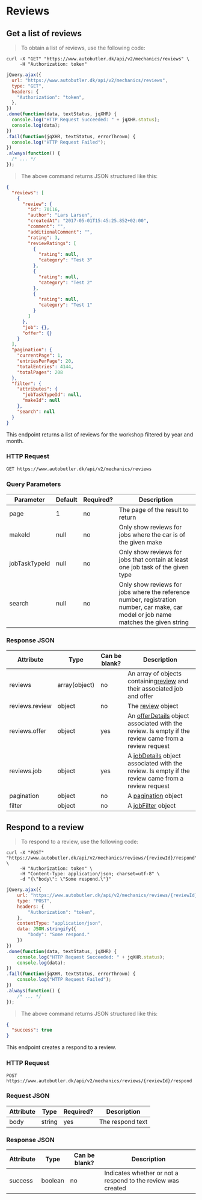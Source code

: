# Reviews

## Get a list of reviews

> To obtain a list of reviews, use the following code:

```shell
curl -X "GET" "https://www.autobutler.dk/api/v2/mechanics/reviews" \
     -H "Authorization: token"
```

```javascript
jQuery.ajax({
  url: "https://www.autobutler.dk/api/v2/mechanics/reviews",
  type: "GET",
  headers: {
    "Authorization": "token",
  },
})
.done(function(data, textStatus, jqXHR) {
  console.log("HTTP Request Succeeded: " + jqXHR.status);
  console.log(data);
})
.fail(function(jqXHR, textStatus, errorThrown) {
  console.log("HTTP Request Failed");
})
.always(function() {
  /* ... */
});
```

> The above command returns JSON structured like this:

```json
{
  "reviews": [
    {
      "review": {
        "id": 70116,
        "author": "Lars Larsen",
        "createdAt": "2017-05-01T15:45:25.852+02:00",
        "comment": "",
        "additionalComment": "",
        "rating": 3,
        "reviewRatings": [
          {
            "rating": null,
            "category": "Test 3"
          },
          {
            "rating": null,
            "category": "Test 2"
          },
          {
            "rating": null,
            "category": "Test 1"
          }
        ]
      },
      "job": {},
      "offer": {}
    }
  ],
  "pagination": {
    "currentPage": 1,
    "entriesPerPage": 20,
    "totalEntries": 4144,
    "totalPages": 208
  },
  "filter": {
    "attributes": {
      "jobTaskTypeId": null,
      "makeId": null
    },
    "search": null
  }
}
```

This endpoint returns a list of reviews for the workshop filtered by year and month.

### HTTP Request

`GET https://www.autobutler.dk/api/v2/mechanics/reviews`

### Query Parameters

Parameter     | Default | Required? | Description
------------- | ------- | --------- | -----------------------------------------------------------------------------------------------------------------------------------
page          | 1       | no        | The page of the result to return
makeId        | null    | no        | Only show reviews for jobs where the car is of the given make
jobTaskTypeId | null    | no        | Only show reviews for jobs that contain at least one job task of the given type
search        | null    | no        | Only show reviews for jobs where the reference number, registration number, car make, car model or job name matches the given string

### Response JSON

Attribute                             | Type          | Can be blank? | Description
------------------------------------- | -------       | ------------- | -----------------
reviews                               | array(object) | no            | An array of objects containing<a href="#review">review</a> and their associated job and offer
reviews.review                        | object        | no            | The <a href="#review">review</a> object
reviews.offer                         | object        | yes           | An <a href="#offerdetails">offerDetails</a> object associated with the review. Is empty if the review came from a review request
reviews.job                           | object        | yes           | A <a href="#jobdetails">jobDetails</a> object associated with the review. Is empty if the review came from a review request
pagination                            | object        | no            | A <a href="#pagination">pagination</a> object
filter                                | object        | no            | A <a href="#jobfilter">jobFilter</a> object

## Respond to a review

> To respond to a review, use the following code:

```shell
curl -X "POST" "https://www.autobutler.dk/api/v2/mechanics/reviews/{reviewId}/respond" \
     -H "Authorization: token" \
     -H "Content-Type: application/json; charset=utf-8" \
     -d "{\"body\": \"Some respond.\"}"
```

```javascript
jQuery.ajax({
    url: "https://www.autobutler.dk/api/v2/mechanics/reviews/{reviewId}/respond",
    type: "POST",
    headers: {
        "Authorization": "token",
    },
    contentType: "application/json",
    data: JSON.stringify({
        "body": "Some respond."
    })
})
.done(function(data, textStatus, jqXHR) {
    console.log("HTTP Request Succeeded: " + jqXHR.status);
    console.log(data);
})
.fail(function(jqXHR, textStatus, errorThrown) {
    console.log("HTTP Request Failed");
})
.always(function() {
    /* ... */
});

```

> The above command returns JSON structured like this:

```json
{
  "success": true
}
```

This endpoint creates a respond to a review.

### HTTP Request

`POST https://www.autobutler.dk/api/v2/mechanics/reviews/{reviewId}/respond`

### Request JSON

Attribute | Type    | Required? | Description
----------|---------|-----------|------------------
body      | string  | yes       | The respond text

### Response JSON

Attribute  | Type    | Can be blank? | Description
-----------| ------- | ------------- | -----------------
success    | boolean | no            | Indicates whether or not a respond to the review was created
